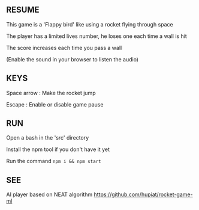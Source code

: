 ## RESUME

This game is a 'Flappy bird' like using a rocket flying through space

The player has a limited lives number, he loses one each time a wall is hit

The score increases each time you pass a wall

(Enable the sound in your browser to listen the audio)

## KEYS

Space arrow : Make the rocket jump

Escape : Enable or disable game pause

## RUN

Open a bash in the 'src' directory

Install the npm tool if you don't have it yet

Run the command `npm i && npm start`

## SEE

AI player based on NEAT algorithm https://github.com/hupiat/rocket-game-ml